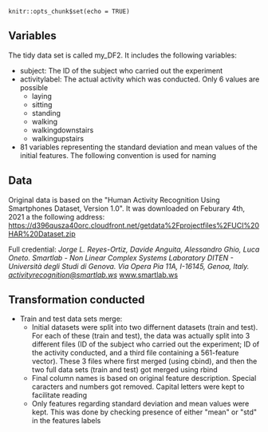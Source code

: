 
```{r setup, include=FALSE}
knitr::opts_chunk$set(echo = TRUE)
```

## Variables
The tidy data set is called my_DF2. It includes the following variables:

* subject: The ID of the subject who carried out the experiment
* activitylabel: The actual activity which was conducted. Only 6 values are possible
  + laying
  + sitting
  + standing
  + walking
  + walkingdownstairs
  + walkingupstairs
* 81 variables representing the standard deviation and mean values of the initial features. The following convention is used for naming


## Data
Original data is based on the "Human Activity Recognition Using Smartphones Dataset, Version 1.0". It was downloaded on Feburary 4th, 2021 a the following address: https://d396qusza40orc.cloudfront.net/getdata%2Fprojectfiles%2FUCI%20HAR%20Dataset.zip  

Full credential:
*Jorge L. Reyes-Ortiz, Davide Anguita, Alessandro Ghio, Luca Oneto.
Smartlab - Non Linear Complex Systems Laboratory
DITEN - Università degli Studi di Genova.
Via Opera Pia 11A, I-16145, Genoa, Italy.
activityrecognition@smartlab.ws*
www.smartlab.ws


## Transformation conducted

* Train and test data sets merge:
  + Initial datasets were split into two differnent datasets (train and test). For each of these (train and test), the data was actually split into 3 different files (ID of the subject who carried out the experiment; ID of the activity conducted, and a third file containing a 561-feature vector). These 3 files where first merged (using cbind), and then the two full data sets (train and test) got merged using rbind
  + Final column names is based on original feature description. Special caracters and numbers got removed. Capital letters were kept to facilitate reading
  + Only features regarding standard deviation and mean values were kept. This was done by checking presence of either "mean" or "std" in the features labels